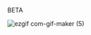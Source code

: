 BETA


![ezgif com-gif-maker (5)](https://user-images.githubusercontent.com/73305665/171743555-5afcda7a-508b-478b-882b-c4e6ce892f8e.gif)
